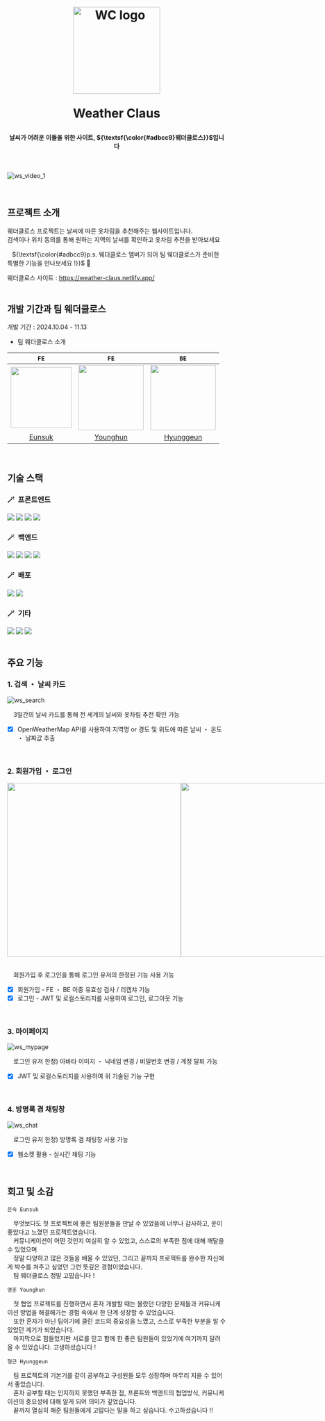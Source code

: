 <h1 align="center">
  <br>
  <img src="https://github.com/user-attachments/assets/d971e139-2f93-463b-8eba-e7fc7c5a71da" alt="WC logo" width="200">
  <p>
  <p>
  Weather Claus
  </p>
</h1>

<h4 align="center">날씨가 어려운 이들을 위한 사이트, ${\textsf{\color{#adbcc9}웨더클로스}}$입니다</h4> <br>

![ws_video_1](https://github.com/user-attachments/assets/e5cdc26e-df71-4f3b-b9d6-45d72f18105d)

<br/>

## 프로젝트 소개
웨더클로스 프로젝트는 날씨에 따른 옷차림을 추천해주는 웹사이트입니다. <br>
검색이나 위치 동의를 통해 원하는 지역의 날씨를 확인하고 옷차림 추천을 받아보세요 <p>
&ensp; ${\textsf{\color{#adbcc9}p.s. 웨더클로스 멤버가 되어 팀 웨더클로스가 준비한 특별한 기능을 만나보세요 !}}$ 🎁 <p>
웨더클로스 사이트 : https://weather-claus.netlify.app/
<br>
<br>
  
## 개발 기간과 팀 웨더클로스
개발 기간 : 2024.10.04 - 11.13 <br>
- 팀 웨더클로스 소개

| `FE`  | `FE`  | `BE`  |
| :---: | :---: | :---: |
| <img src="https://github.com/user-attachments/assets/c1451f00-73f1-4db3-8f41-d84a73194ce0" width="140"> | <img src="https://github.com/user-attachments/assets/3df26c4d-1d57-4a05-bd05-a02c5fb5cc7c" width="150"> | <img src="https://github.com/user-attachments/assets/b4436be5-e6d7-4d2d-a724-3764122f2abb" width="150"> |
| [Eunsuk](https://github.com/eunsuknoh) | [Younghun](https://github.com/0Huns) | [Hyunggeun](https://github.com/HyungGeun94) |
<br>

## 기술 스택
### 🪄&ensp;프론트엔드 
<div> 
  <img src="https://img.shields.io/badge/react-20232a.svg?style=for-the-badge&logo=react&logoColor=61DAFB" />
  <img src="https://img.shields.io/badge/styled--components-DB7093?style=for-the-badge&logo=styled-components&logoColor=white" />
  <img src="https://img.shields.io/badge/recoil-3578E5?style=for-the-badge&logo=Recoil&logoColor=white">
  <img src="https://img.shields.io/badge/react--query-FF4154?style=for-the-badge&logo=react-query&logoColor=white">
</div>

### 🪄&ensp;백엔드
<div>
  <img src="https://img.shields.io/badge/java-%23ED8B00.svg?style=for-the-badge&logo=openjdk&logoColor=white" />
  <img src="https://img.shields.io/badge/spring-%236DB33F.svg?style=for-the-badge&logo=spring&logoColor=white" />
  <img src="https://img.shields.io/badge/mysql-4479A1.svg?style=for-the-badge&logo=mysql&logoColor=white" />
  <img src="https://img.shields.io/badge/redis-%23DD0031.svg?style=for-the-badge&logo=redis&logoColor=white" />
</div>

### 🪄&ensp;배포
<div>
  <img src="https://img.shields.io/badge/netlify-%23000000.svg?style=for-the-badge&logo=netlify&logoColor=#00C7B7" />
  <img src="https://img.shields.io/badge/AWS-%23FF9900.svg?style=for-the-badge&logo=amazon-aws&logoColor=white" />
</div>
    
### 🪄&ensp;기타
<div>
  <img src="https://img.shields.io/badge/github-181717?style=for-the-badge&logo=github&logoColor=white" />
  <img src="https://img.shields.io/badge/discord-%235865F2.svg?style=for-the-badge&logo=discord&logoColor=white" />
  <img src="https://img.shields.io/badge/notion-%23000000.svg?style=for-the-badge&logo=notion&logoColor=white" />
</div>
<br>

## 주요 기능
### 1. 검색 ・ 날씨 카드 

![ws_search](https://github.com/user-attachments/assets/ee4aaf96-70ac-4749-aafb-231ebf790597)

&emsp;3일간의 날씨 카드를 통해 전 세계의 날씨와 옷차림 추천 확인 가능
- [x] OpenWeatherMap API를 사용하여 지역명 or 경도 및 위도에 따른 날씨 ・ 온도 ・ 날짜값 추출
<br> 

### 2. 회원가입 ・ 로그인 

<div style="display: flex; justify-content: space-between;">
  <img src="https://github.com/user-attachments/assets/62807e40-19d4-4b24-a7ce-e32f8efb2a80" width="400" >
  <img src="https://github.com/user-attachments/assets/725a370d-c095-4771-a0da-78a81d6cb9cc" width="400" >
</div> <br>

&emsp;회원가입 후 로그인을 통해 로그인 유저의 한정된 기능 사용 가능
- [x] 회원가입 - FE ・ BE 이중 유효성 검사 / 리캡챠 기능
- [x] 로그인 - JWT 및 로컬스토리지를 사용하여 로그인, 로그아웃 기능
<br> 

### 3. 마이페이지 

![ws_mypage](https://github.com/user-attachments/assets/9fa0762f-9c21-4547-97b6-40a295a88cd5)

&emsp;로그인 유저 한정) 아바타 이미지 ・ 닉네임 변경 / 비밀번호 변경 / 계정 탈퇴 가능
- [x] JWT 및 로컬스토리지를 사용하여 위 기술된 기능 구현
<br> 

### 4. 방명록 겸 채팅창 

![ws_chat](https://github.com/user-attachments/assets/b2631497-3e6b-452a-a4a2-88d88ee42229)

&emsp;로그인 유저 한정) 방명록 겸 채팅창 사용 가능
- [x] 웹소켓 활용 - 실시간 채팅 기능
<br> 

## 회고 및 소감

`은숙 Eunsuk` 

&emsp;무엇보다도 첫 프로젝트에 좋은 팀원분들을 만날 수 있었음에 너무나 감사하고, 운이 좋았다고 느꼈던 프로젝트였습니다. <br>
&emsp;커뮤니케이션이 어떤 것인지 여실히 알 수 있었고, 스스로의 부족한 점에 대해 깨달을 수 있었으며 <br>
&emsp;정말 다양하고 많은 것들을 배울 수 있었던, 그리고 끝까지 프로젝트를 완수한 자신에게 박수를 쳐주고 싶었던 그런 뜻깊은 경험이었습니다. <br>
&emsp;팀 웨더클로스 정말 고맙습니다 !


`영훈 Younghun` 

&emsp;첫 협업 프로젝트를 진행하면서 혼자 개발할 때는 몰랐던 다양한 문제들과 커뮤니케이션 방법을 해결해가는 경험 속에서 한 단계 성장할 수 있었습니다. <br>
&emsp;또한 혼자가 아닌 팀이기에 클린 코드의 중요성을 느꼈고, 스스로 부족한 부분을 알 수 있었던 계기가 되었습니다. <br>
&emsp;마지막으로 힘들었지만 서로를 믿고 함께 한 좋은 팀원들이 있었기에 여기까지 달려올 수 있었습니다. 고생하셨습니다 !     

`형근 Hyunggeun` 

&emsp;팀 프로젝트의 기본기를 같이 공부하고 구성원들 모두 성장하며 마무리 지을 수 있어서 좋았습니다. <br> 
&emsp;혼자 공부할 때는 인지하지 못했던 부족한 점, 프론트와 백엔드의 협업방식, 커뮤니케이션의 중요성에 대해 알게 되어 의미가 깊었습니다. <br>
&emsp;끝까지 열심히 해준 팀원들에게 고맙다는 말을 하고 싶습니다. 수고하셨습니다 !!

